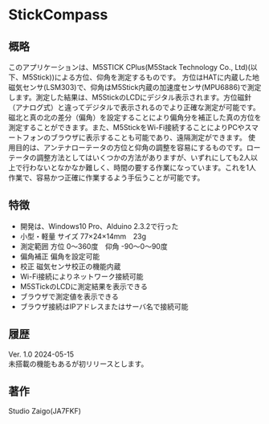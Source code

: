 # StickCompass

## 概略

このアプリケーションは、M5STICK CPlus(M5Stack Technology Co., Ltd)(以下、M5Stick))による方位、仰角を測定するものです。
方位はHATに内蔵した地磁気センサ(LSM303)で、仰角はM5Stick内蔵の加速度センサ(MPU6886)で測定します。測定した結果は、M5StickのLCDにデジタル表示されます。方位磁針（アナログ式）と違ってデジタルで表示されるのでより正確な測定が可能です。磁北と真の北の差分（偏角）を設定することにより偏角分を補正した真の方位を測定することができます。また、M5StickをWi-Fi接続することによりPCやスマートフォンのブラウザに表示することも可能であり、遠隔測定ができます。
使用目的は、アンテナローテータの方位と仰角の調整を容易にするものです。ローテータの調整方法としてはいくつかの方法がありますが、いずれにしても2人以上で行わないとなかなか難しく、時間の要する作業になっています。これを1人作業で、容易かつ正確に作業するよう手伝うことが可能です。


## 特徴

- 開発は、Windows10 Pro、Alduino 2.3.2で行った
- 小型・軽量	サイズ 77×24×14mm　23g
- 測定範囲	方位 0～360度　仰角 -90～0～90度
- 偏角補正	偏角を設定可能
- 校正		磁気センサ校正の機能内蔵
- Wi-Fi接続によりネットワーク接続可能
- M5STickのLCDに測定結果を表示できる
- ブラウザで測定値を表示できる
- ブラウザ接続はIPアドレスまたはサーバ名で接続可能

## 履歴

Ver. 1.0	2024-05-15	
	未搭載の機能もあるが初リリースとします。

## 著作

Studio Zaigo(JA7FKF)
